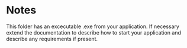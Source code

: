 # Notes

This folder has an excecutable .exe from your application. If necessary extend the documentation to describe how to start your application and describe any requirements if present.
